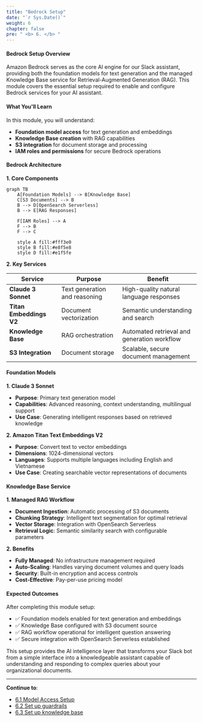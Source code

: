 ```yaml
---
title: "Bedrock Setup"
date: "`r Sys.Date()`"
weight: 6
chapter: false
pre: " <b> 6. </b> "
---
```


#### Bedrock Setup Overview

Amazon Bedrock serves as the core AI engine for our Slack assistant, providing both the foundation models for text generation and the managed Knowledge Base service for Retrieval-Augmented Generation (RAG). This module covers the essential setup required to enable and configure Bedrock services for your AI assistant.

#### What You'll Learn

In this module, you will understand:

- **Foundation model access** for text generation and embeddings
- **Knowledge Base creation** with RAG capabilities
- **S3 integration** for document storage and processing
- **IAM roles and permissions** for secure Bedrock operations

#### Bedrock Architecture

**1. Core Components**

```mermaid
graph TB
    A[Foundation Models] --> B[Knowledge Base]
    C[S3 Documents] --> B
    B --> D[OpenSearch Serverless]
    B --> E[RAG Responses]

    F[IAM Roles] --> A
    F --> B
    F --> C

    style A fill:#fff3e0
    style B fill:#e8f5e8
    style D fill:#e1f5fe
```

**2. Key Services**

| Service                 | Purpose                       | Benefit                                     |
| ----------------------- | ----------------------------- | ------------------------------------------- |
| **Claude 3 Sonnet**     | Text generation and reasoning | High-quality natural language responses     |
| **Titan Embeddings V2** | Document vectorization        | Semantic understanding and search           |
| **Knowledge Base**      | RAG orchestration             | Automated retrieval and generation workflow |
| **S3 Integration**      | Document storage              | Scalable, secure document management        |

#### Foundation Models

**1. Claude 3 Sonnet**

- **Purpose**: Primary text generation model
- **Capabilities**: Advanced reasoning, context understanding, multilingual support
- **Use Case**: Generating intelligent responses based on retrieved knowledge

**2. Amazon Titan Text Embeddings V2**

- **Purpose**: Convert text to vector embeddings
- **Dimensions**: 1024-dimensional vectors
- **Languages**: Supports multiple languages including English and Vietnamese
- **Use Case**: Creating searchable vector representations of documents

#### Knowledge Base Service

**1. Managed RAG Workflow**

- **Document Ingestion**: Automatic processing of S3 documents
- **Chunking Strategy**: Intelligent text segmentation for optimal retrieval
- **Vector Storage**: Integration with OpenSearch Serverless
- **Retrieval Logic**: Semantic similarity search with configurable parameters

**2. Benefits**

- **Fully Managed**: No infrastructure management required
- **Auto-Scaling**: Handles varying document volumes and query loads
- **Security**: Built-in encryption and access controls
- **Cost-Effective**: Pay-per-use pricing model

#### Expected Outcomes

After completing this module setup:

- ✅ Foundation models enabled for text generation and embeddings
- ✅ Knowledge Base configured with S3 document source
- ✅ RAG workflow operational for intelligent question answering
- ✅ Secure integration with OpenSearch Serverless established

This setup provides the AI intelligence layer that transforms your Slack bot from a simple interface into a knowledgeable assistant capable of understanding and responding to complex queries about your organizational documents.

---

**Continue to**:

- [6.1 Model Access Setup](./6.1-model_access/)
- [6.2 Set up guardrails](./6.2-guardrails/)
- [6.3 Set up knowledge base](./6.3-knowledge_base/)
